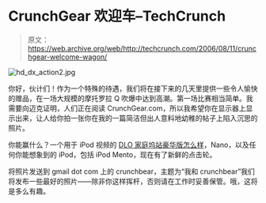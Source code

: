 # CrunchGear 欢迎车–TechCrunch

> 原文：<https://web.archive.org/web/http://techcrunch.com/2006/08/11/crunchgear-welcome-wagon/>

![hd_dx_action2.jpg](img/009c6062ba434713dd271839007906d5.png)

你好，伙计们！作为一个特殊的待遇，我们将在接下来的几天里提供一些令人愉快的赠品，在一场大规模的摩托罗拉 Q 吹爆中达到高潮。第一场比赛相当简单。我需要向迈克证明，人们正在阅读 CrunchGear.com，所以我希望你在显示器上显示出来，让人给你拍一张你在我的一篇简洁但出人意料地幼稚的帖子上陷入沉思的照片。

你能赢什么？一个用于 iPod 视频的 [DLO 家庭坞站豪华版怎么样](https://web.archive.org/web/20210301233539/http://www.dlo.com/products/homedoc_dx_Prod.tpl)，Nano，以及任何你能想象到的 iPod，包括 iPod Mento，现在有了新鲜的点击轮。

将照片发送到 gmail dot com 上的 crunchbear，主题为“我和 crunchbear”我们将发布一些最好的照片——除非你这样挥杆，否则请在工作时妥善保管。哦，这将是多么有趣。